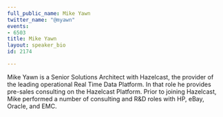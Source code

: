 ```yaml
---
full_public_name: Mike Yawn
twitter_name: "@myawn"
events:
- 6503
title: Mike Yawn
layout: speaker_bio
id: 2174

---
```

Mike Yawn is a Senior Solutions Architect with Hazelcast, the provider of the leading operational Real Time Data Platform.  In that role he provides pre-sales consulting on the Hazelcast Platform.  Prior to joining Hazelcast, Mike performed a number of consulting and R&D roles with HP, eBay, Oracle, and EMC.
